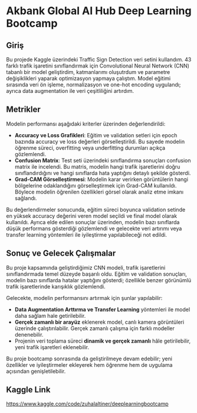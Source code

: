 # Akbank Global AI Hub Deep Learning Bootcamp
## Giriş
Bu projede Kaggle üzerindeki Traffic Sign Detection veri setini kullandım. 43 farklı trafik işaretini sınıflandırmak için Convolutional Neural Network (CNN) tabanlı bir model geliştirdim, katmanlarımı oluşutrdum ve parametre değişiklikleri yaparak optimizasyon yapmaya çalıştım. Model eğitimi sırasında veri ön işleme, normalizasyon ve one-hot encoding uygulandı; ayrıca data augmentation ile veri çeşitliliğini artırdım. 

## Metrikler
Modelin performansı aşağıdaki kriterler üzerinden değerlendirildi:  

- **Accuracy ve Loss Grafikleri**: Eğitim ve validation setleri için epoch bazında accuracy ve loss değerleri görselleştirildi. Bu sayede modelin öğrenme süreci, overfitting veya underfitting durumları açıkça gözlemlendi.  
- **Confusion Matrix**: Test seti üzerindeki sınıflandırma sonuçları confusion matrix ile incelendi. Bu matris, modelin hangi trafik işaretlerini doğru sınıflandırdığını ve hangi sınıflarda hata yaptığını detaylı şekilde gösterdi.  
- **Grad-CAM Görselleştirmesi**: Modelin karar verirken görüntülerin hangi bölgelerine odaklandığını görselleştirmek için Grad-CAM kullanıldı. Böylece modelin öğrenilen özellikleri görsel olarak analiz etme imkanı sağlandı.  

Bu değerlendirmeler sonucunda, eğitim süreci boyunca validation setinde en yüksek accuracy değerini veren model seçildi ve final model olarak kullanıldı. Ayrıca elde edilen sonuçlar üzerinden, modelin bazı sınıflarda düşük performans gösterdiği gözlemlendi ve gelecekte veri artırımı veya transfer learning yöntemleri ile iyileştirme yapılabileceği not edildi.

## Sonuç ve Gelecek Çalışmalar
Bu proje kapsamında geliştirdiğimiz CNN modeli, trafik işaretlerini sınıflandırmada temel düzeyde başarılı oldu. Eğitim ve validation sonuçları, modelin bazı sınıflarda hatalar yaptığını gösterdi; özellikle benzer görünümlü trafik işaretlerinde karışıklık gözlemlendi.  

Gelecekte, modelin performansını artırmak için şunlar yapılabilir:  
- **Data Augmentation Arttırma ve Transfer Learning** yöntemleri ile model daha sağlam hale getirilebilir.  
- **Gerçek zamanlı bir arayüz** eklenerek model, canlı kamera görüntüleri üzerinde çalıştırılabilir. Gerçek zamanlı çalışma için farklı modeller denenebilir.  
- Projenin veri toplama süreci **dinamik ve gerçek zamanlı** hâle getirilebilir, yeni trafik işaretleri eklenebilir.  

Bu proje bootcamp sonrasında da geliştirilmeye devam edebilir; yeni özellikler ve iyileştirmeler ekleyerek hem öğrenme hem de uygulama açısından genişletilebilir.

## Kaggle Link
https://www.kaggle.com/code/zuhalaltiner/deeplearningbootcamp


